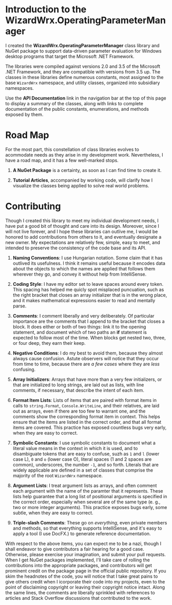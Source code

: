 # Introduction to the WizardWrx.OperatingParameterManager

I created the __WizardWrx.OperatingParameterManager__ class library and NuGet
package to support data-driven parameter evaluation for Windows desktop programs
that target the Microsoft .NET Framework.

The libraries were compiled against versions 2.0 and 3.5 of the Microsoft .NET
Framework, and they are compatible with versions from 3.5 up. The classes in
these libraries define numerous constants, most assigned to the base `WizardWrx`
namespace, and utility classes, organized into subsidiary namespaces.

Use the __API Documentation__ link in the navigation bar at the top of this page
to display a summary of the classes, along with links to complete documentation
of the public constants, enumerations, and methods exposed by them.

# Road Map

For the most part, this constellation of class libraries evolves to acommodate
needs as they arise in my development work. Nevertheless, I have a road map, and
it has a few well-marked stops.

1.	__A NuGet Package__ is a certainty, as soon as I can find time to create it.

2. __Tutorial Articles__, accompanied by working code, will clarify how I
visualize the classes being applied to solve real world problems.

# Contributing

Though I created this library to meet my individual development needs, I have
put a good bit of thought and care into its design. Moreover, since I will not
live forever, and I hope these libraries can outlive me, I would be honored to
add contributions from others to it, and eventually designate a new owner. My
expectations are relatively few, simple, easy to meet, and intended to preserve
the consistency of the code base and its API.

1.	__Naming Conventions__: I use Hungarian notation. Some claim that it has
outlived its usefulness. I think it remains useful because it encodes data
about the objects to which the names are applied that follows them wherever they
go, and convey it without help from IntelliSense.

2.	__Coding Style__: I have my editor set to leave spaces around every token.
This spacing has helped me quicly spot misplaced puncuation, such as the right
bracket that closes an array initializer that is in the wrong place, and it
makes mathematical expressions easier to read and mentally parse.

3.	__Comments__: I comment liberally and very deliberately. Of particular
importance are the comments that I append to the bracket that closes a block. It
does either or both of two things: link it to the opening statement, and
document which of two paths an __if__ statement is expected to follow most of
the time. When blocks get nested two, three, or four deep, they earn their keep.

4.	__Negative Conditions__: I do my best to avoid them, because they almost
always cause confusion. Astute observers will notice that they occur from time
to time, because there are _a few cases_ where they are _less_ confusing.

5.	__Array Initializers__: Arrays that have more than a very few initializers,
or that are initialized to long strings, are laid out as lists, with line
comments, if necessary, that describe the intent of each item.

6.	__Format Item Lists__: Lists of items that are paired with format items in
calls to `string.Format`, `Console.WriteLine`, and their relatives, are laid out
as arrays, even if there are too few to warrant one, and the comments show the
corresponding format item in context. This helps ensure that the items are
listed in the correct order, and that all format items are covered. This
practice has exposed countless bugs very early, when they are easy to correct.

7.	__Symbolic Constants__: I use symbolic constants to document what a literal
value means in the context in which it is used, and to disambiguate tokens that
are easy to confuse, suzh as `1` and `l` (lower case L), `0` and `o` (lower case O),
literal spaces (1 and 2 spaces are common), underscores, the number `-1`, and so
forth. Literals that are widely applicable are defined in a set of classes that
comprise the majority of the root `WizardWrx` namespace.

8.	__Argument Lists__: I treat argument lists as arrays, and often comment each
argument with the name of the paramter that it represents. These lists help
guarantee that a long list of positional arguments is specified in the correct
order, especially when several are of the same type (e. g., two or more integer
arguments). This practice exposes bugs early, some subtle, when they are easy to
correct.

9.	__Triple-slash Comments__: These go on _everything_, even private members and
methods, so that everything supports IntelliSense, and it's easy to apply a tool
(I use DocFX.) to generate reference documentation.

With respect to the above items, you can expect me to be a nazi, though I shall
endeavor to give contributors a fair hearing for a good case. Otherwise, please
exercise your imagination, and submit your pull requests. When I get NuGet
packages implemented, I'll take care of rolling the contributions into the
appropriate packages, and contributors will get prominent credit on the package
page in the official public repository. If you skim the headnotes of the code,
you will notice that I take great pains to give others credit when I icorporate
their code into my projects, even to the point of disclaiming copyright or
leaving their copyright notice intact. Along the same lines, the comments are
liberally sprinkled with references to articles and Stack Overflow discussions
that contributed to the work.